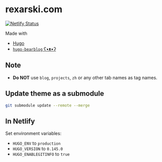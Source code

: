 # rexarski.com

[![Netlify Status](https://api.netlify.com/api/v1/badges/7b30b16b-f3d1-43e2-abf5-c1708e515cbf/deploy-status)](https://app.netlify.com/sites/rexarski/deploys)

Made with

- [Hugo](https://gohugo.io/)
- [`hugo-bearblog` ʕ•ᴥ•ʔ](https://github.com/janraasch/hugo-bearblog)

## Note

- **Do NOT** use `blog`, `projects`, `zh` or any other tab names as tag names.

## Update theme as a submodule

```bash
git submodule update --remote --merge
```

## In Netlify

Set environment variables:

- `HUGO_ENV` to `production`
- `HUGO_VERSION` to `0.145.0`
- `HUGO_ENABLEGITINFO` to `true`